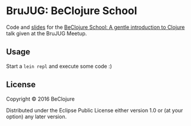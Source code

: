 # BruJUG: BeClojure School


Code and [slides](https://github.com/beclojure/brujug2016/blob/master/slides.pdf) for the [BeClojure School: A gentle introduction to Clojure](http://www.meetup.com/BruJUG/events/230288107/) talk given at the BruJUG Meetup.

## Usage

Start a ```lein repl``` and execute some code :)

## License

Copyright © 2016 BeClojure

Distributed under the Eclipse Public License either version 1.0 or (at
your option) any later version.
